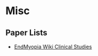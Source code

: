 # Misc

## Paper Lists
* [EndMyopia Wiki Clinical Studies](https://wiki.endmyopia.org/wiki/Clinical_Studies)

